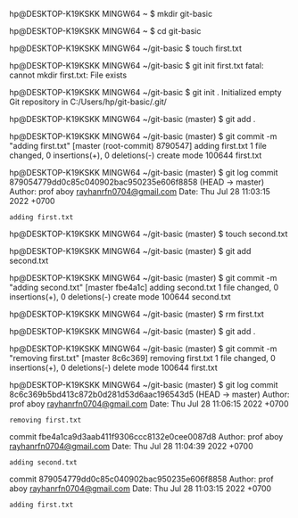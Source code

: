 hp@DESKTOP-K19KSKK MINGW64 ~
$ mkdir git-basic

hp@DESKTOP-K19KSKK MINGW64 ~
$ cd git-basic

hp@DESKTOP-K19KSKK MINGW64 ~/git-basic
$ touch first.txt

hp@DESKTOP-K19KSKK MINGW64 ~/git-basic
$ git init first.txt
fatal: cannot mkdir first.txt: File exists

hp@DESKTOP-K19KSKK MINGW64 ~/git-basic
$ git init .
Initialized empty Git repository in C:/Users/hp/git-basic/.git/

hp@DESKTOP-K19KSKK MINGW64 ~/git-basic (master)
$ git add .

hp@DESKTOP-K19KSKK MINGW64 ~/git-basic (master)
$ git commit -m "adding first.txt"
[master (root-commit) 8790547] adding first.txt
 1 file changed, 0 insertions(+), 0 deletions(-)
 create mode 100644 first.txt

hp@DESKTOP-K19KSKK MINGW64 ~/git-basic (master)
$ git log
commit 879054779dd0c85c040902bac950235e606f8858 (HEAD -> master)
Author: prof aboy <rayhanrfn0704@gmail.com>
Date:   Thu Jul 28 11:03:15 2022 +0700

    adding first.txt

hp@DESKTOP-K19KSKK MINGW64 ~/git-basic (master)
$ touch second.txt

hp@DESKTOP-K19KSKK MINGW64 ~/git-basic (master)
$ git add second.txt

hp@DESKTOP-K19KSKK MINGW64 ~/git-basic (master)
$ git commit -m "adding second.txt"
[master fbe4a1c] adding second.txt
 1 file changed, 0 insertions(+), 0 deletions(-)
 create mode 100644 second.txt

hp@DESKTOP-K19KSKK MINGW64 ~/git-basic (master)
$ rm first.txt

hp@DESKTOP-K19KSKK MINGW64 ~/git-basic (master)
$ git add .

hp@DESKTOP-K19KSKK MINGW64 ~/git-basic (master)
$ git commit -m "removing first.txt"
[master 8c6c369] removing first.txt
 1 file changed, 0 insertions(+), 0 deletions(-)
 delete mode 100644 first.txt

hp@DESKTOP-K19KSKK MINGW64 ~/git-basic (master)
$ git log
commit 8c6c369b5bd413c872b0d281d53d6aac196543d5 (HEAD -> master)
Author: prof aboy <rayhanrfn0704@gmail.com>
Date:   Thu Jul 28 11:06:15 2022 +0700

    removing first.txt

commit fbe4a1ca9d3aab411f9306ccc8132e0cee0087d8
Author: prof aboy <rayhanrfn0704@gmail.com>
Date:   Thu Jul 28 11:04:39 2022 +0700

    adding second.txt

commit 879054779dd0c85c040902bac950235e606f8858
Author: prof aboy <rayhanrfn0704@gmail.com>
Date:   Thu Jul 28 11:03:15 2022 +0700

    adding first.txt
